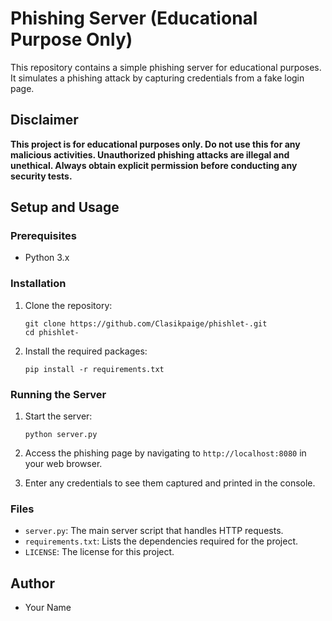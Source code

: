 # Phishing Server (Educational Purpose Only)

This repository contains a simple phishing server for educational purposes. It simulates a phishing attack by capturing credentials from a fake login page.

## Disclaimer
**This project is for educational purposes only. Do not use this for any malicious activities. Unauthorized phishing attacks are illegal and unethical. Always obtain explicit permission before conducting any security tests.**

## Setup and Usage

### Prerequisites
- Python 3.x

### Installation

1. Clone the repository:
    ```
    git clone https://github.com/Clasikpaige/phishlet-.git
    cd phishlet-
    ```

2. Install the required packages:
    ```
    pip install -r requirements.txt
    ```

### Running the Server

1. Start the server:
    ```
    python server.py
    ```

2. Access the phishing page by navigating to `http://localhost:8080` in your web browser.

3. Enter any credentials to see them captured and printed in the console.

### Files

- `server.py`: The main server script that handles HTTP requests.
- `requirements.txt`: Lists the dependencies required for the project.
- `LICENSE`: The license for this project.

## Author
- Your Name

